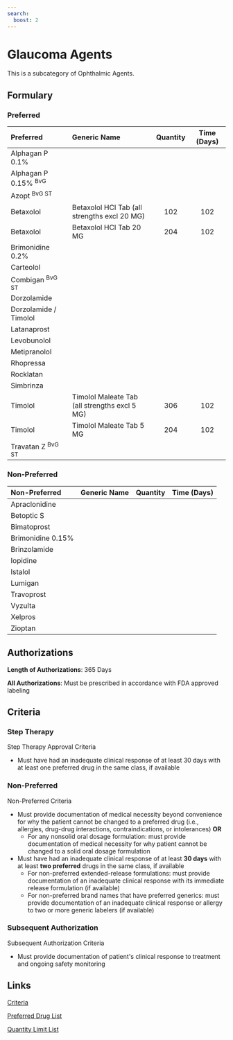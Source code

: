 ```yaml
---
search:
  boost: 2 
---
```

# Glaucoma Agents

This is a subcategory of Ophthalmic Agents.

## Formulary

### Preferred

| Preferred                       | Generic Name                                  | Quantity | Time (Days) |
| :------------------------------ | :-------------------------------------------- | :------: | :---------: |
| Alphagan P 0.1%                 |                                               |          |             |
| Alphagan P 0.15% <sup>BvG</sup> |                                               |          |             |
| Azopt <sup>BvG ST</sup>         |                                               |          |             |
| Betaxolol                       | Betaxolol HCI Tab (all strengths excl 20 MG)  |   102    |     102     |
| Betaxolol                       | Betaxolol HCI Tab 20 MG                       |   204    |     102     |
| Brimonidine 0.2%                |                                               |          |             |
| Carteolol                       |                                               |          |             |
| Combigan <sup>BvG ST</sup>      |                                               |          |             |
| Dorzolamide                     |                                               |          |             |
| Dorzolamide / Timolol           |                                               |          |             |
| Latanaprost                     |                                               |          |             |
| Levobunolol                     |                                               |          |             |
| Metipranolol                    |                                               |          |             |
| Rhopressa                       |                                               |          |             |
| Rocklatan                       |                                               |          |             |
| Simbrinza                       |                                               |          |             |
| Timolol                         | Timolol Maleate Tab (all strengths excl 5 MG) |   306    |     102     |
| Timolol                         | Timolol Maleate Tab 5 MG                      |   204    |     102     |
| Travatan Z <sup>BvG ST</sup>    |                                               |          |             |

### Non-Preferred

| Non-Preferred     | Generic Name | Quantity | Time (Days) |
| :---------------- | :----------- | :------: | :---------: |
| Apraclonidine     |              |          |             |
| Betoptic S        |              |          |             |
| Bimatoprost       |              |          |             |
| Brimonidine 0.15% |              |          |             |
| Brinzolamide      |              |          |             |
| Iopidine          |              |          |             |
| Istalol           |              |          |             |
| Lumigan           |              |          |             |
| Travoprost        |              |          |             |
| Vyzulta           |              |          |             |
| Xelpros           |              |          |             |
| Zioptan           |              |          |             |

## Authorizations

**Length of Authorizations**: 365 Days

**All Authorizations**: Must be prescribed in accordance with FDA approved labeling

## Criteria

### Step Therapy

Step Therapy Approval Criteria

- Must have had an inadequate clinical response of at least 30 days with at least one
preferred drug in the same class, if available

### Non-Preferred

Non-Preferred Criteria

- Must provide documentation of medical necessity beyond convenience for why the patient cannot be changed to a preferred drug (i.e., allergies, drug-drug interactions, contraindications, or intolerances) **OR**
    - For any nonsolid oral dosage formulation: must provide documentation of medical necessity for why patient cannot be changed to a solid oral dosage formulation
- Must have had an inadequate clinical response of at least **30 days** with at least **two preferred** drugs in the same class, if available
    - For non-preferred extended-release formulations: must provide documentation of an inadequate clinical response with its immediate release formulation (if available)
    - For non-preferred brand names that have preferred generics: must provide documentation of an inadequate clinical response or allergy to two or more generic labelers (if available)

### Subsequent Authorization

Subsequent Authorization Criteria

- Must provide documentation of patient's clinical response to treatment and ongoing safety monitoring

## Links

[Criteria](https://pharmacy.medicaid.ohio.gov/sites/default/files/20230101_UPDL%20_Criteria_APPROVED.pdf#page=87)

[Preferred Drug List](https://pharmacy.medicaid.ohio.gov/sites/default/files/20230101_UPDL_APPROVED_12.13.22.pdf#page=29)

[Quantity Limit List](https://pharmacy.medicaid.ohio.gov/sites/default/files/20230101_Ohio_Medicaid_Quantity_Document_APPROVED.pdf)
